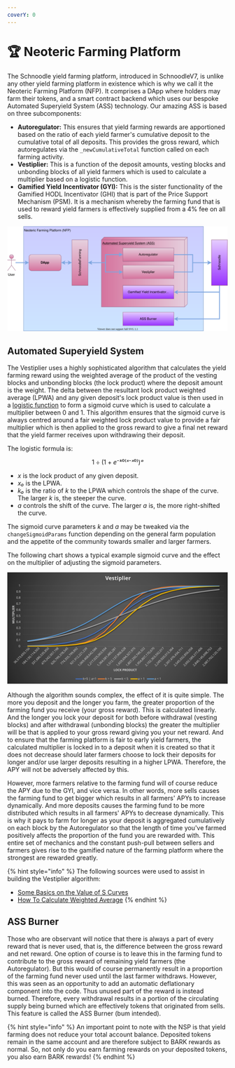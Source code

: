 ```yaml
---
coverY: 0
---
```


# 🏆 Neoteric Farming Platform

The Schnoodle yield farming platform, introduced in SchnoodleV7, is unlike any other yield farming platform in existence which is why we call it the Neoteric Farming Platform (NFP). It comprises a DApp where holders may farm their tokens, and a smart contract backend which uses our bespoke Automated Superyield System (ASS) technology. Our amazing ASS is based on three subcomponents:

* **Autoregulator:** This ensures that yield farming rewards are apportioned based on the ratio of each yield farmer's cumulative deposit to the cumulative total of all deposits. This provides the gross reward, which autoregulates via the `_newCumulativeTotal` function called on each farming activity.
* **Vestiplier:** This is a function of the deposit amounts, vesting blocks and unbonding blocks of all yield farmers which is used to calculate a multiplier based on a logistic function.
* **Gamified Yield Incentivator (GYI):** This is the sister functionality of the Gamified HODL Incentivator (GHI) that is part of the Price Support Mechanism (PSM). It is a mechanism whereby the farming fund that is used to reward yield farmers is effectively supplied from a 4% fee on all sells.

![NFP Components](../.gitbook/assets/nfp-components.svg)

## Automated Superyield System

The Vestiplier uses a highly sophisticated algorithm that calculates the yield farming reward using the weighted average of the product of the vesting blocks and unbonding blocks (the lock product) where the deposit amount is the weight. The delta between the resultant lock product weighted average (LPWA) and any given deposit's lock product value is then used in a [logistic function](https://en.wikipedia.org/wiki/Logistic\_function) to form a sigmoid curve which is used to calculate a multiplier between 0 and 1. This algorithm ensures that the sigmoid curve is always centred around a fair weighted lock product value to provide a fair multiplier which is then applied to the gross reward to give a final net reward that the yield farmer receives upon withdrawing their deposit.

The logistic formula is:

$$
1 ÷ (1 + e⁻ᵏ⁰⁽ˣ⁻ˣ⁰⁾)ᵃ
$$

* _x_ is the lock product of any given deposit.
* _x₀_ is the LPWA.
* _k₀_ is the ratio of _k_ to the LPWA which controls the shape of the curve. The larger _k_ is, the steeper the curve.
* _a_ controls the shift of the curve. The larger _a_ is, the more right-shifted the curve.

The sigmoid curve parameters _k_ and _a_ may be tweaked via the `changeSigmoidParams` function depending on the general farm population and the appetite of the community towards smaller and larger farmers.

The following chart shows a typical example sigmoid curve and the effect on the multiplier of adjusting the sigmoid parameters.

![Vestiplier chart with varying sigmoid parameters](../.gitbook/assets/vestiplier-chart.svg)

Although the algorithm sounds complex, the effect of it is quite simple. The more you deposit and the longer you farm, the greater proportion of the farming fund you receive (your gross reward). This is calculated linearly. And the longer you lock your deposit for both before withdrawal (vesting blocks) and after withdrawal (unbonding blocks) the greater the multiplier will be that is applied to your gross reward giving you your net reward. And to ensure that the farming platform is fair to early yield farmers, the calculated multiplier is locked in to a deposit when it is created so that it does not decrease should later farmers choose to lock their deposits for longer and/or use larger deposits resulting in a higher LPWA. Therefore, the APY will not be adversely affected by this.

However, more farmers relative to the farming fund will of course reduce the APY due to the GYI, and vice versa. In other words, more sells causes the farming fund to get bigger which results in all farmers' APYs to increase dynamically. And more deposits causes the farming fund to be more distributed which results in all farmers' APYs to decrease dynamically. This is why it pays to farm for longer as your deposit is aggregated cumulatively on each block by the Autoregulator so that the length of time you've farmed positively affects the proportion of the fund you are rewarded with. This entire set of mechanics and the constant push-pull between sellers and farmers gives rise to the gamified nature of the farming platform where the strongest are rewarded greatly.

{% hint style="info" %}
The following sources were used to assist in building the Vestiplier algorithm:

* [Some Basics on the Value of S Curves](https://blog.arkieva.com/basics-on-s-curves/)
* [How To Calculate Weighted Average](https://www.indeed.com/career-advice/career-development/how-to-calculate-weighted-average)
{% endhint %}

## ASS Burner

Those who are observant will notice that there is always a part of every reward that is never used, that is, the difference between the gross reward and net reward. One option of course is to leave this in the farming fund to contribute to the gross reward of remaining yield farmers (the Autoregulator). But this would of course permanently result in a proportion of the farming fund never used until the last farmer withdraws. However, this was seen as an opportunity to add an automatic deflationary component into the code. Thus unused part of the reward is instead burned. Therefore, every withdrawal results in a portion of the circulating supply being burned which are effectively tokens that originated from sells. This feature is called the ASS Burner (bum intended).

{% hint style="info" %}
An important point to note with the NSP is that yield farming does not reduce your total account balance. Deposited tokens remain in the same account and are therefore subject to BARK rewards as normal. So, not only do you earn farming rewards on your deposited tokens, you also earn BARK rewards!
{% endhint %}
